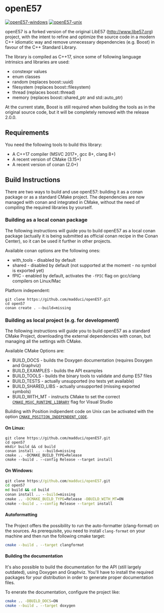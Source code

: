 # openE57

[![openE57-windows](https://github.com/openE57/openE57/actions/workflows/build-win.yml/badge.svg?branch=master)](https://github.com/openE57/openE57/actions/workflows/build-win.yml)
[![openE57-unix](https://github.com/openE57/openE57/actions/workflows/build-unix.yml/badge.svg?branch=master)](https://github.com/openE57/openE57/actions/workflows/build-unix.yml)

openE57 is a forked version of the original LibE57 (http://www.libe57.org) project, with the intent to refine and optimize the source code in a modern C++ idiomatic way and remove unnecessary dependencies (e.g. Boost) in favour of the C++ Standard Library.

The library is compiled as C++17, since some of following language intrinsics and libraries are used:

* constexpr values
* enum classes
* random (replaces boost::uuid)
* filesystem (replaces boost::filesystem)
* thread (replaces boost::thread)
* memory (replaces boost::shared_ptr and std::auto_ptr)

At the current state, Boost is still required when building the tools as in the original source code, but it will be completely removed with the release 2.0.0.

## Requirements

You need the following tools to build this library:

* A C++17 compiler (MSVC 2017+, gcc 8+, clang 8+)
* A recent version of CMake (3.15+)
* A recent version of conan (2.0+)

## Build Instructions

There are two ways to build and use openE57: building it as a conan package or as a standard CMake project.
The dependencies are now managed with conan and integrated in CMake, without the need of compiling the required libraries by yourself.

### Building as a local conan package

The following instructions will guide you to build openE57 as a local conan package (actually it is being submitted as official conan recipe in the Conan Center), so it can be used it further in other projects.

Available conan options are the following ones:

* with_tools - disabled by default
* shared - disabled by default (not supported at the moment - no symbol is exported yet)
* fPIC - enabled by default, activates the `-fPIC` flag on gcc/clang compilers on Linux/Mac

Platform independent:

```shell
git clone https://github.com/madduci/openE57.git
cd open57
conan create . --build=missing
```

### Building as local project (e.g. for development)

The following instructions will guide you to build openE57 as a standard CMake Project, downloading the external dependencies with conan, but managing all the settings with CMake.

Available CMake Options are:

* BUILD_DOCS - builds the Doxygen documentation (requires Doxygen and Graphviz)
* BUILD_EXAMPLES - builds the API examples
* BUILD_TOOLS - builds the binary tools to validate and dump E57 files
* BUILD_TESTS - actually unsupported (no tests yet available)
* BUILD_SHARED_LIBS - actually unsupported (missing exported symbols)
* BUILD_WITH_MT - instructs CMake to set the correct [`CMAKE_MSVC_RUNTIME_LIBRARY`](https://cmake.org/cmake/help/latest/variable/CMAKE_MSVC_RUNTIME_LIBRARY.html?highlight=cmake_msvc_runtime_library) flag for Visual Studio

Building with Position indipendent code on Unix can be activated with the option [`CMAKE_POSITION_INDEPENDENT_CODE`](https://cmake.org/cmake/help/latest/variable/CMAKE_POSITION_INDEPENDENT_CODE.html?highlight=cmake_position_independent_code).


#### On Linux:

```shell
git clone https://github.com/madduci/openE57.git
cd open57
mkdir build && cd build
conan install .. --build=missing
cmake .. -DCMAKE_BUILD_TYPE=Release
cmake --build . --config Release --target install
```

#### On Windows:

```cmd
git clone https://github.com/madduci/openE57.git
cd open57
md build && cd build
conan install .. --build=missing
cmake .. -DCMAKE_BUILD_TYPE=Release -DBUILD_WITH_MT=ON
cmake --build . --config Release --target install
```

#### Autoformatting

The Project offers the possibility to run the auto-formatter (clang-format) on the sources. As prerequisite, you need to install `clang-format` on your machine and then run the following cmake target:

```sh
cmake --build . --target clangformat
```

#### Building the documentation

It's also possible to build the documentation for the API (still largely outdated), using Doxygen and Graphviz. You'll have to install the required packages for your distribution in order to generate proper documentation files. 

To enerate the documentation, configure the project like:

```sh
cmake .. -DBUILD_DOCS=ON
cmake --build . --target doxygen
```